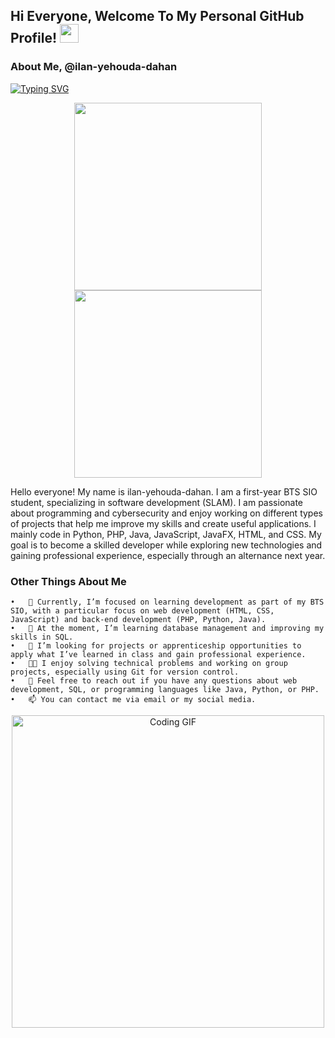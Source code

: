 <!--## Hi Everyone, Welcome To My Personal GitHub Profile! 👋-->

<div id="header">
  <h2>
    Hi Everyone, Welcome To My Personal GitHub Profile!
    <img src="https://media.giphy.com/media/hvRJCLFzcasrR4ia7z/giphy.gif" width="30px"/>
</div>




<!--
<div align="center">
   <img src="./Assets/hello-world.gif" />
</div>
-->

<!--<p align="center">
<img align="center" src="http://github-readme-streak-stats.herokuapp.com?user=SmashedFrenzy16&theme=dark&&fire=DD2727&border=DD2727&ring=DD2727&currStreakLabel=DD2727"/>-->
<!--<img width="400em" src="https://github-readme-stats.vercel.app/api/top-langs/?username=SmashedFrenzy16&text_color=586069&layout=compact&hide_border=true&title_color=0366d6&count_private=true&include_all_commits=true&theme=tokyonight&show_icons=true"/>-->

### About Me, @ilan-yehouda-dahan

<a href="https://git.io/typing-svg"><img src="https://readme-typing-svg.herokuapp.com?font=Fira+Code&pause=100&vCenter=true&width=435&lines=Developer+Python+Java+and+php" alt="Typing SVG" /></a>

<div align="center">
  <img src="https://media.giphy.com/media/xT9IgzoKnwFNmISR8I/giphy.gif" height="300"/>
  <img src="https://media.giphy.com/media/VTtANKl0beDFQRLDTh/giphy.gif" height="300"/>
</div>

Hello everyone! My name is ilan-yehouda-dahan. I am a first-year BTS SIO student, specializing in software development (SLAM). I am passionate about programming and cybersecurity and enjoy working on different types of projects that help me improve my skills and create useful applications.
I mainly code in Python, PHP, Java, JavaScript, JavaFX, HTML, and CSS. My goal is to become a skilled developer while exploring new technologies and gaining professional experience, especially through an alternance next year.

### Other Things About Me
	•	🔭 Currently, I’m focused on learning development as part of my BTS SIO, with a particular focus on web development (HTML, CSS, JavaScript) and back-end development (PHP, Python, Java).
	•	🌱 At the moment, I’m learning database management and improving my skills in SQL.
	•	💼 I’m looking for projects or apprenticeship opportunities to apply what I’ve learned in class and gain professional experience.
	•	🧑‍💻 I enjoy solving technical problems and working on group projects, especially using Git for version control.
	•	💬 Feel free to reach out if you have any questions about web development, SQL, or programming languages like Java, Python, or PHP.
	•	📫 You can contact me via email or my social media.

<p align="center">
<img src="./Assets/code-manufacture.gif" alt="Coding GIF" width="500">
</p>
